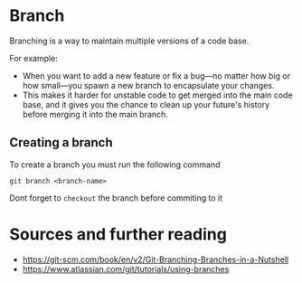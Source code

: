 # Branch

Branching is a way to maintain multiple versions of a code base.

For example:
* When you want to add a new feature or fix a bug—no matter how big or how small—you spawn a new branch to encapsulate your changes.
* This makes it harder for unstable code to get merged into the main code base, and it gives you the chance to clean up your future's history before merging it into the main branch.

## Creating a branch

To create a branch you must run the following command

```
git branch <branch-name>
```

Dont forget to ``checkout`` the branch before commiting to it

# Sources and further reading

* https://git-scm.com/book/en/v2/Git-Branching-Branches-in-a-Nutshell
* https://www.atlassian.com/git/tutorials/using-branches

